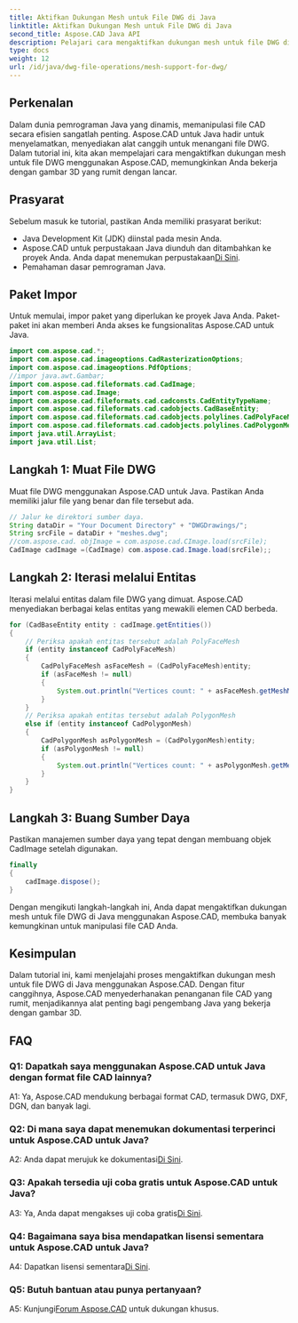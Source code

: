 ```yaml
---
title: Aktifkan Dukungan Mesh untuk File DWG di Java
linktitle: Aktifkan Dukungan Mesh untuk File DWG di Java
second_title: Aspose.CAD Java API
description: Pelajari cara mengaktifkan dukungan mesh untuk file DWG di Java dengan Aspose.CAD. Panduan langkah demi langkah untuk manipulasi gambar 3D yang mulus. #Pemrograman Java #File CAD
type: docs
weight: 12
url: /id/java/dwg-file-operations/mesh-support-for-dwg/
---
```

## Perkenalan

Dalam dunia pemrograman Java yang dinamis, memanipulasi file CAD secara efisien sangatlah penting. Aspose.CAD untuk Java hadir untuk menyelamatkan, menyediakan alat canggih untuk menangani file DWG. Dalam tutorial ini, kita akan mempelajari cara mengaktifkan dukungan mesh untuk file DWG menggunakan Aspose.CAD, memungkinkan Anda bekerja dengan gambar 3D yang rumit dengan lancar.

## Prasyarat

Sebelum masuk ke tutorial, pastikan Anda memiliki prasyarat berikut:
- Java Development Kit (JDK) diinstal pada mesin Anda.
-  Aspose.CAD untuk perpustakaan Java diunduh dan ditambahkan ke proyek Anda. Anda dapat menemukan perpustakaan[Di Sini](https://releases.aspose.com/cad/java/).
- Pemahaman dasar pemrograman Java.

## Paket Impor

Untuk memulai, impor paket yang diperlukan ke proyek Java Anda. Paket-paket ini akan memberi Anda akses ke fungsionalitas Aspose.CAD untuk Java.

```java
import com.aspose.cad.*;
import com.aspose.cad.imageoptions.CadRasterizationOptions;
import com.aspose.cad.imageoptions.PdfOptions;
//impor java.awt.Gambar;
import com.aspose.cad.fileformats.cad.CadImage;
import com.aspose.cad.Image;
import com.aspose.cad.fileformats.cad.cadconsts.CadEntityTypeName;
import com.aspose.cad.fileformats.cad.cadobjects.CadBaseEntity;
import com.aspose.cad.fileformats.cad.cadobjects.polylines.CadPolyFaceMesh;
import com.aspose.cad.fileformats.cad.cadobjects.polylines.CadPolygonMesh;
import java.util.ArrayList;
import java.util.List;

```

## Langkah 1: Muat File DWG

Muat file DWG menggunakan Aspose.CAD untuk Java. Pastikan Anda memiliki jalur file yang benar dan file tersebut ada.

```java
// Jalur ke direktori sumber daya.
String dataDir = "Your Document Directory" + "DWGDrawings/";
String srcFile = dataDir + "meshes.dwg";
//com.aspose.cad. objImage = com.aspose.cad.CImage.load(srcFile);
CadImage cadImage =(CadImage) com.aspose.cad.Image.load(srcFile);;
```

## Langkah 2: Iterasi melalui Entitas

Iterasi melalui entitas dalam file DWG yang dimuat. Aspose.CAD menyediakan berbagai kelas entitas yang mewakili elemen CAD berbeda.

```java
for (CadBaseEntity entity : cadImage.getEntities())
{
    // Periksa apakah entitas tersebut adalah PolyFaceMesh
    if (entity instanceof CadPolyFaceMesh)
    {
        CadPolyFaceMesh asFaceMesh = (CadPolyFaceMesh)entity;
        if (asFaceMesh != null)
        {
            System.out.println("Vertices count: " + asFaceMesh.getMeshMVertexCount());
        }
    }
    // Periksa apakah entitas tersebut adalah PolygonMesh
    else if (entity instanceof CadPolygonMesh)
    {
        CadPolygonMesh asPolygonMesh = (CadPolygonMesh)entity;
        if (asPolygonMesh != null)
        {
            System.out.println("Vertices count: " + asPolygonMesh.getMeshMVertexCount());
        }
    }
}
```

## Langkah 3: Buang Sumber Daya

Pastikan manajemen sumber daya yang tepat dengan membuang objek CadImage setelah digunakan.

```java
finally
{
    cadImage.dispose();
}
```

Dengan mengikuti langkah-langkah ini, Anda dapat mengaktifkan dukungan mesh untuk file DWG di Java menggunakan Aspose.CAD, membuka banyak kemungkinan untuk manipulasi file CAD Anda.

## Kesimpulan

Dalam tutorial ini, kami menjelajahi proses mengaktifkan dukungan mesh untuk file DWG di Java menggunakan Aspose.CAD. Dengan fitur canggihnya, Aspose.CAD menyederhanakan penanganan file CAD yang rumit, menjadikannya alat penting bagi pengembang Java yang bekerja dengan gambar 3D.

## FAQ

### Q1: Dapatkah saya menggunakan Aspose.CAD untuk Java dengan format file CAD lainnya?

A1: Ya, Aspose.CAD mendukung berbagai format CAD, termasuk DWG, DXF, DGN, dan banyak lagi.

### Q2: Di mana saya dapat menemukan dokumentasi terperinci untuk Aspose.CAD untuk Java?

 A2: Anda dapat merujuk ke dokumentasi[Di Sini](https://reference.aspose.com/cad/java/).

### Q3: Apakah tersedia uji coba gratis untuk Aspose.CAD untuk Java?

 A3: Ya, Anda dapat mengakses uji coba gratis[Di Sini](https://releases.aspose.com/).

### Q4: Bagaimana saya bisa mendapatkan lisensi sementara untuk Aspose.CAD untuk Java?

 A4: Dapatkan lisensi sementara[Di Sini](https://purchase.aspose.com/temporary-license/).

### Q5: Butuh bantuan atau punya pertanyaan?

A5: Kunjungi[Forum Aspose.CAD](https://forum.aspose.com/c/cad/19) untuk dukungan khusus.